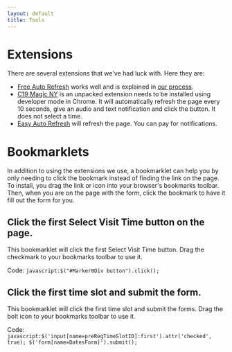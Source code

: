 ```yaml
---
layout: default
title: Tools
---
```


# Extensions
There are several extensions that we've had luck with. Here they are:
 - [Free Auto Refresh](https://www.google.com/url?q=https://chrome.google.com/webstore/detail/free-auto-refresh/lfkfikiejjfhpfbpgfolfkkdjpepmkal) works well and is explained in [our process](/our-process).
 - [C19 Magic NY](https://github.com/loganrath/C19Magic) is an unpacked extension needs to be installed using developer mode in Chrome. It will automatically refresh the page every 10 seconds, give an audio and text notification and click the button. It does not select a time.
 - [Easy Auto Refresh](https://chrome.google.com/webstore/detail/easy-auto-refresh/aabcgdmkeabbnleenpncegpcngjpnjkc?hl=en) will refresh the page. You can pay for notifications.

# Bookmarklets
In addition to using the extensions we use, a bookmarklet can help you by only needing to click the bookmark instead of finding the link on the page. To install, you drag the link or icon into your browser's bookmarks toolbar. Then, when you are on the page with the form, click the bookmark to have it fill out the form for you.

## Click the first Select Visit Time button on the page.
<a class="float-left mr-2" href='javascript:$("#Marker0Div button").click();'><i class="fa fa-check fa-4x" aria-hidden="true"></i><span style="display:none;">Click 1st Button</span></a> This bookmarklet will click the first Select Visit Time button. Drag the checkmark to your bookmarks toolbar to use it.

Code: <code>javascript:$("#Marker0Div button").click();</code>

## Click the first time slot and submit the form.
<a class="float-left mr-2" href="javascript:$('input[name=preRegTimeSlotID]:first').attr('checked', true); $('form[name=DatesForm]').submit();"><i class="fa fa-bolt fa-4x" aria-hidden="true"></i><span style="display:none;">Click 1st Time. </span></a> This bookmarklet will click the first time slot and submit the forms. Drag the bolt icon to your bookmarks toolbar to use it.

Code: <code>javascript:$('input[name=preRegTimeSlotID]:first').attr('checked', true); $('form[name=DatesForm]').submit();</code>
